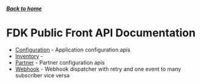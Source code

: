 ##### [Back to home](../../README.md)

# FDK Public Front API Documentation


* [Configuration](CONFIGURATION.md) - Application configuration apis 
* [Inventory](INVENTORY.md) -  
* [Partner](PARTNER.md) - Partner configuration apis 
* [Webhook](WEBHOOK.md) - Webhook dispatcher with retry and one event to many subscriber vice versa 
